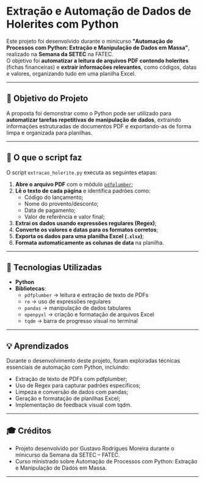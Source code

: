 # Extração e Automação de Dados de Holerites com Python

Este projeto foi desenvolvido durante o minicurso **"Automação de Processos com Python: Extração e Manipulação de Dados em Massa"**, realizado na **Semana da SETEC** na FATEC.  
O objetivo foi **automatizar a leitura de arquivos PDF contendo holerites** (fichas financeiras) e **extrair informações relevantes**, como códigos, datas e valores, organizando tudo em uma planilha Excel.

---

## 🚀 Objetivo do Projeto

A proposta foi demonstrar como o Python pode ser utilizado para **automatizar tarefas repetitivas de manipulação de dados**, extraindo informações estruturadas de documentos PDF e exportando-as de forma limpa e organizada para planilhas.

---

## 🧠 O que o script faz

O script `extracao_holerite.py` executa as seguintes etapas:

1. **Abre o arquivo PDF** com o módulo [`pdfplumber`](https://github.com/jsvine/pdfplumber);
2. **Lê o texto de cada página** e identifica padrões como:
   - Código do lançamento;
   - Nome do provento/desconto;
   - Data de pagamento;
   - Valor de referência e valor final;
3. **Extrai os dados usando expressões regulares (Regex)**;
4. **Converte os valores e datas para os formatos corretos**;
5. **Exporta os dados para uma planilha Excel (`.xlsx`)**;
6. **Formata automaticamente as colunas de data** na planilha.

---

## 🧩 Tecnologias Utilizadas

- **Python**
- **Bibliotecas**:
  - `pdfplumber` → leitura e extração de texto de PDFs  
  - `re` → uso de expressões regulares  
  - `pandas` → manipulação de dados tabulares  
  - `openpyxl` → criação e formatação de arquivos Excel  
  - `tqdm` → barra de progresso visual no terminal  

---

## 💡 Aprendizados

Durante o desenvolvimento deste projeto, foram exploradas técnicas essenciais de automação com Python, incluindo:
- Extração de texto de PDFs com pdfplumber;
- Uso de Regex para capturar padrões específicos;
- Limpeza e conversão de dados com pandas;
- Geração e formatação de planilhas Excel;
- Implementação de feedback visual com tqdm.

---

## 🎓 Créditos

- Projeto desenvolvido por Gustavo Rodrigues Moreira durante o minicurso da Semana da SETEC – FATEC.
- Curso ministrado sobre Automação de Processos com Python: Extração e Manipulação de Dados em Massa.

---
